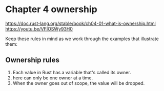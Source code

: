 # Chapter 4 ownership 

https://doc.rust-lang.org/stable/book/ch04-01-what-is-ownership.html
https://youtu.be/VFIOSWy93H0

Keep these rules in mind as we work through the examples that illustrate them:

## Ownership rules 
1. Each value in Rust has a variable that's called its owner.
2. here can only be one owner at a time.
3. When the owner goes out of scope, the value will be dropped.

